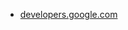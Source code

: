 * [developers.google.com](https://developers.google.com/search/docs/crawling-indexing/sitemaps/build-sitemap)
